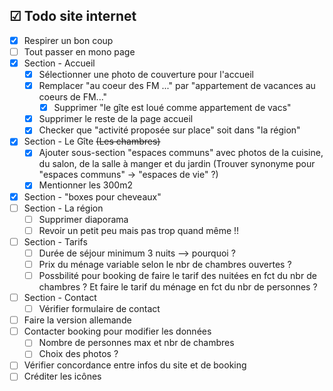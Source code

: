## ☑︎ Todo site internet
- [x] Respirer un bon coup
- [ ] Tout passer en mono page
- [x] Section - Accueil 
	- [x] Sélectionner une photo de couverture pour l'accueil
	- [x] Remplacer "au coeur des FM ..." par "appartement de vacances au coeurs de FM..."
		- [x] Supprimer "le gîte est loué comme appartement de vacs"
	- [x] Supprimer le reste de la page accueil 
	- [x] Checker que "activité proposée sur place" soit dans "la région"
- [x] Section - Le Gîte ~~(Les chambres)~~
	- [x] Ajouter sous-section "espaces communs" avec photos de la cuisine, du salon, de la salle à manger et du jardin (Trouver synonyme pour "espaces communs" -> "espaces de vie" ?)
	- [x] Mentionner les 300m2
- [x] Section - "boxes pour cheveaux"
- [ ] Section - La région
	- [ ] Supprimer diaporama
	- [ ] Revoir un petit peu mais pas trop quand même !! 
- [ ] Section - Tarifs 
	- [ ] Durée de séjour minimum 3 nuits --> pourquoi ? 
	- [ ] Prix du ménage variable selon le nbr de chambres ouvertes ? 
	- [ ] Possbilité pour booking de faire le tarif des nuitées en fct du nbr de chambres ? Et faire le tarif du ménage en fct du nbr de personnes ?
- [ ] Section - Contact
	- [ ] Vérifier formulaire de contact
- [ ] Faire la version allemande
- [ ] Contacter booking pour modifier les données
	- [ ] Nombre de personnes max et nbr de chambres
	- [ ] Choix des photos ? 
- [ ] Vérifier concordance entre infos du site et de booking
- [ ] Créditer les icônes